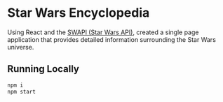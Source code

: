 # Star Wars Encyclopedia

Using React and the [SWAPI (Star Wars API)](https://swapi.co/), created a single page application that provides detailed information surrounding the Star Wars universe.

## Running Locally

```bash
npm i
npm start
```
